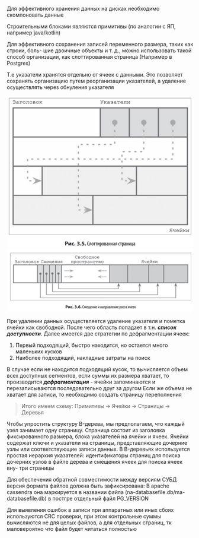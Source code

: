 Для эффективного хранения данных на дисках необходимо скомпоновать данные

Строительными блоками являются примитивы (по аналогии с ЯП, например java/kotlin)

Для эффективного сохранения записей переменного размера, таких как строки, боль-
шие двоичные объекты и т. д., можно использовать такой способ организации, как
слоттированная страница (Например в Postgres)

Т.е указатели хранятся отдельно от ячеек с данными. Это позволяет сохранять организацию путем реорганизации указателей,
а удаление осуществлять через обнуления указателя

![slotted-page.png](../../resources/slotted-page.png)
![insert-in-slotted-page.png](../../resources/insert-in-slotted-page.png)

При удалении данных осуществляется удаление указателя и пометка ячейки как свободной.
После чего область попадает в т.н. **_список доступности_**.
Далее имеется две стратегии по дефрагментации ячеек:

1) Первый подходящий, быстро находится, но остается много маленьких кусков
2) Наиболее подходящий, накладные затраты на поиск

В случае если не находится подходящий кусок, то вычисляется объем всех доступных сегментов, если суммы их размера хватает,
то производится **_дефрагментация_** - ячейки запоминаются и перезаписываются последовательно друг за другом
Если же объема не хватает для записи, то необходимо создать страницу переполнения

>Итого имеем схему:
Примитивы -> Ячейки -> Страницы -> Деревья

Чтобы упростить структуру B-дерева, мы предполагаем, что каждый узел занимает одну страницу. Страница состоит из заголовка фиксированного
размера, блока указателей на ячейки и ячеек. Ячейки содержат ключи и указатели
на страницы, представляющие дочерние узлы или соответствующие записи данных.
В B-деревьях используется простая иерархия указателей: идентификаторы страниц
для поиска дочерних узлов в файле дерева и смещения ячеек для поиска ячеек вну-
три страницы

Для обеспечения обратной совместимости между версиям СУБД версия формата файлов должна быть зафиксирована:
В apache cassendra она маркируется в названии файла (na-databasefile.db/ma-databasefile.db) в постгре отдельный файл PG_VERSION

Для выявления ошибок в записи при аппаратных или иных сбоях используются CRC проверки, при этом контрольные суммы вычисляются 
не для целых файлов, а для отдельных страниц, тк маловероятно что файл будет читаться полностью

